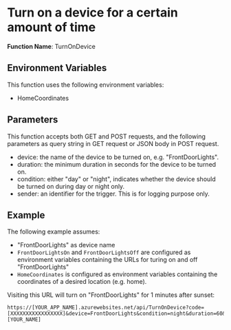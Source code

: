 # Turn on a device for a certain amount of time
**Function Name**: TurnOnDevice

## Environment Variables
This function uses the following environment variables:
* HomeCoordinates

## Parameters
This function accepts both GET and POST requests, and the following parameters as query string in GET request or JSON body in POST request.
* device: the name of the device to be turned on, e.g. "FrontDoorLights".
* duration: the minimum duration in seconds for the device to be turned on.
* condition: either "day" or "night", indicates whether the device should be turned on during day or night only.
* sender: an identifier for the trigger. This is for logging purpose only.

## Example
The following example assumes:
* "FrontDoorLights" as device name
* `FrontDoorLightsOn` and `FrontDoorLightsOff` are configured as environment variables containing the URLs for turing on and off "FrontDoorLights"
* `HomeCoordinates` is configured as environment variables containing the coordinates of a desired location (e.g. home).

Visiting this URL will turn on "FrontDoorLights" for 1 minutes after sunset:
```
https://[YOUR_APP_NAME].azurewebsites.net/api/TurnOnDevice?code=[XXXXXXXXXXXXXXXXX]&device=FrontDoorLights&condition=night&duration=60&sender=[YOUR_NAME]
```
